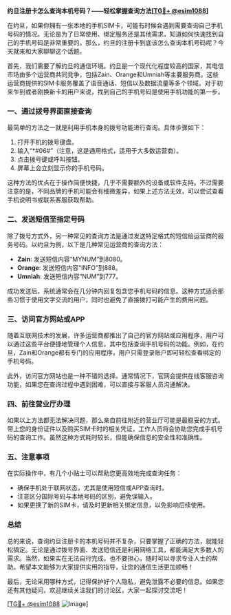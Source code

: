 **约旦注册卡怎么查询本机号码？——轻松掌握查询方法[[TG💪+ @esim1088](https://t.me/s/esim1088)]**

在约旦，如果你拥有一张本地的手机SIM卡，可能有时候会遇到需要查询自己手机号码的情况。无论是为了日常使用、绑定服务还是其他需求，知道如何快速找到自己的手机号码是非常重要的。那么，约旦的注册卡到底该怎么查询本机号码呢？今天就来和大家聊聊这个话题。

首先，我们需要了解约旦的通信环境。约旦是一个现代化程度较高的国家，其电信市场由多个运营商共同竞争，包括Zain、Orange和Umniah等主要服务商。这些运营商提供的SIM卡服务覆盖了语音通话、短信以及数据流量等多个领域。对于初来乍到或者刚换新卡的用户来说，找到自己的手机号码是使用手机功能的第一步。

### **一、通过拨号界面直接查询**

最简单的方法之一就是利用手机本身的拨号功能进行查询。具体步骤如下：

1. 打开手机的拨号键盘。
2. 输入“*#06#”（注意，这是通用格式，适用于大多数运营商）。
3. 点击拨号键或呼叫按钮。
4. 屏幕上会立刻显示你的手机号码。

这种方法的优点在于操作简便快捷，几乎不需要额外的设备或软件支持。不过需要注意的是，不同品牌的手机可能会有细微差异，如果上述方法无效，可以尝试查看手机说明书或联系客服获取帮助。

### **二、发送短信至指定号码**

除了拨号方式外，另一种常见的查询方法是通过发送特定格式的短信给运营商的服务号码。以约旦为例，以下是几种常见运营商的查询方法：

- **Zain**: 发送短信内容“MYNUM”到8080。
- **Orange**: 发送短信内容“INFO”到888。
- **Umniah**: 发送短信内容“NUM”到777。

成功发送后，系统通常会在几分钟内回复包含您手机号码的信息。这种方式适合那些习惯于使用文字交流的用户，同时也避免了直接拨打可能产生的费用问题。

### **三、访问官方网站或APP**

随着互联网技术的发展，许多运营商都推出了自己的官方网站或应用程序，用户可以通过这些平台便捷地管理个人信息，其中包括查询手机号码的功能。例如，在约旦，Zain和Orange都有专门的应用程序，用户只需登录账户即可轻松查看绑定的手机号码。

此外，访问官方网站也是一种不错的选择。通常情况下，官网会提供在线客服咨询功能，如果您在查询过程中遇到困难，可以直接与客服人员沟通解决。

### **四、前往营业厅办理**

如果以上方法都无法解决问题，那么亲自前往附近的营业厅可能是最稳妥的方式。带上您的身份证件以及购买SIM卡时的相关凭证，工作人员将会协助您完成手机号码的查询工作。虽然这种方式耗时较长，但能确保信息的安全性和准确性。

### **五、注意事项**

在实际操作中，有几个小贴士可以帮助您更高效地完成查询任务：

- 确保手机处于联网状态，尤其是使用短信或APP查询时。
- 注意区分国际号码与本地号码的区别，避免误输入。
- 如果更换了新的SIM卡，请及时更新相关绑定信息，以免影响后续使用。

### **总结**

总的来说，查询约旦注册卡的本机号码并不复杂，只要掌握了正确的方法，就能轻松搞定。无论是通过拨号界面、发送短信还是利用网络工具，都能满足大多数人的需求。当然，如果实在无法自行完成，也不要担心，随时可以寻求专业人士的帮助。希望本文能够为大家提供实用的指导，让您的通信生活更加顺畅！

最后，无论采用哪种方式，记得保护好个人隐私，避免泄露不必要的信息。如果您还有其他疑问，欢迎继续关注我们的讨论区，大家一起探讨交流吧！

[[TG💪+ @esim1088](https://t.me/s/esim1088) ![Image](https://i.postimg.cc/4NQfJmqS/Snipaste-2025-05-13-00-14-12.png)]